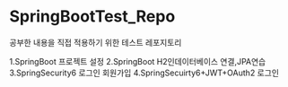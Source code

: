 # SpringBootTest_Repo
공부한 내용을 직접 적용하기 위한 테스트 레포지토리

1.SpringBoot 프로젝트 설정
2.SpringBoot H2인데이터베이스 연결,JPA연습
3.SpringSecurity6 로그인 회원가입
4.SpringSecuirty6+JWT+OAuth2 로그인 
